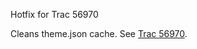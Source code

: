 Hotfix for Trac 56970

Cleans theme.json cache. See <a href="https://core.trac.wordpress.org/ticket/56970">Trac 56970</a>.
